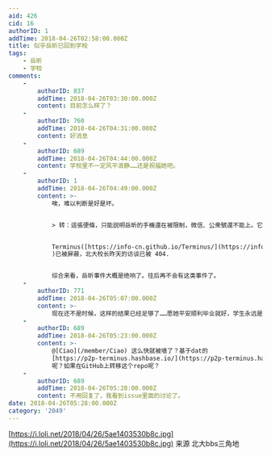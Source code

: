```yaml
---
aid: 426
cid: 16
authorID: 1
addTime: 2018-04-26T02:58:00.000Z
title: 似乎岳昕已回到学校
tags:
    - 岳昕
    - 学校
comments:
    -
        authorID: 837
        addTime: 2018-04-26T03:30:00.000Z
        content: 目前怎么样了？
    -
        authorID: 760
        addTime: 2018-04-26T04:31:00.000Z
        content: 好消息
    -
        authorID: 689
        addTime: 2018-04-26T04:44:00.000Z
        content: 学校里不一定风平浪静……还是祝福她吧。
    -
        authorID: 1
        addTime: 2018-04-26T04:49:00.000Z
        content: >-
            唉，难以判断是好是坏。


            > 转：這張便條，只能説明岳昕的手機還在被限制，微信、公衆號還不能上。它在什麽情況下完成的，令人有想象的空間，岳昕所在的微信群都在議論。


            Terminus([https://info-cn.github.io/Terminus/](https://info-cn.github.io/Terminus/)
            )已被屏蔽，北大校长昨天的访谈已被 404.


            综合来看，岳昕事件大概是绝响了。往后再不会有这类事件了。
    -
        authorID: 771
        addTime: 2018-04-26T05:07:00.000Z
        content: >-
            现在还不是时候，这样的结果已经足够了……愿她平安顺利毕业就好，学生永远是社会的弱势群体，我们身上的枷锁还未卸掉，这次事件就让他暂时平息下来，这对任何一方都有好处。但不是绝唱，在一个封闭体制内想要彻底民主下来并不现实。我们每个人都有关注，都有记录，未来留给她，留给我们，留给新闻人，愿意在一片新闻已死的土地上发声的机会还有很多。如今再在这一件事上纠缠不清恐怕只会带给岳昕伤害，也会让平稳推进民主进程变得愈加艰难，而唯一获利的还真有可能只是传说中的境外分裂势力了。
    -
        authorID: 689
        addTime: 2018-04-26T05:23:00.000Z
        content: >-
            @[Ciao](/member/Ciao) 这么快就被墙了？基于dat的
            [https://p2p-terminus.hashbase.io/](https://p2p-terminus.hashbase.io/)
            呢？如果在GitHub上转移这个repo呢？
    -
        authorID: 689
        addTime: 2018-04-26T05:28:00.000Z
        content: 不用回复了，我看到issue里面的讨论了。
date: 2018-04-26T05:28:00.000Z
category: '2049'
---
```


[https://i.loli.net/2018/04/26/5ae1403530b8c.jpg](https://i.loli.net/2018/04/26/5ae1403530b8c.jpg) 来源 北大bbs三角地
